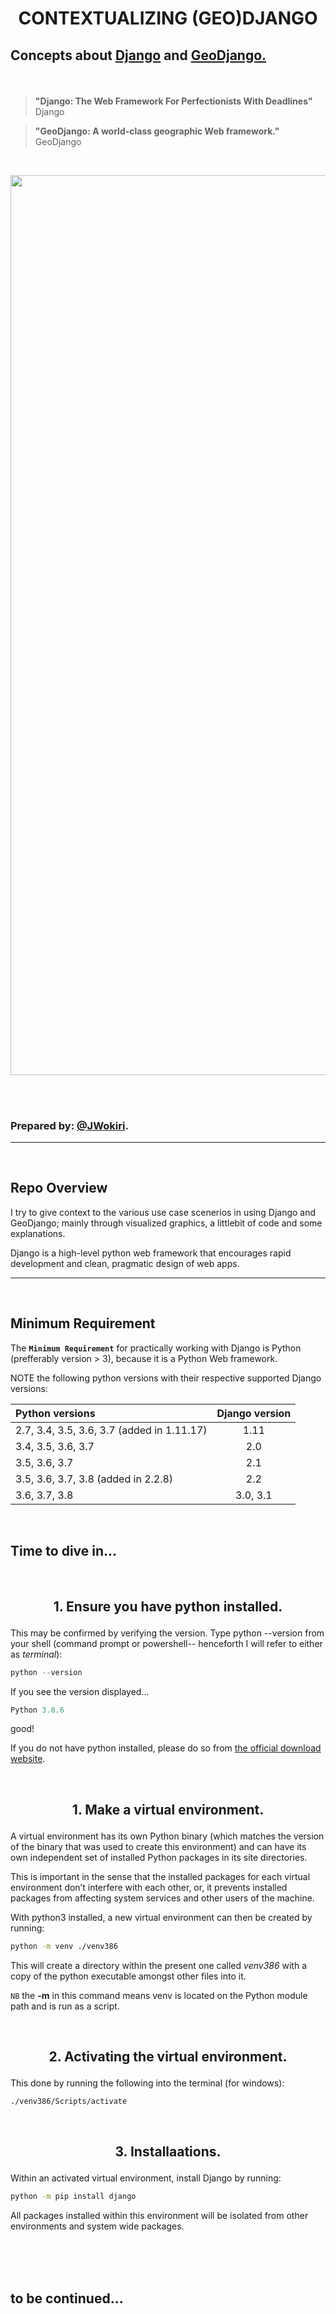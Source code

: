 # <p align='center'>**CONTEXTUALIZING (GEO)DJANGO**</p>
## <p>**Concepts about [Django](https://docs.djangoproject.com/en/3.1/) and [GeoDjango.](https://docs.djangoproject.com/en/3.1/ref/contrib/gis/)**</p>

<br/>

> **"Django: The Web Framework For Perfectionists With Deadlines"** Django


> **"GeoDjango: A world-class geographic Web framework."** GeoDjango

<br/>

<p align='center'><img src="https://dub01pap001files.storage.live.com/y4mC1fFUTSExyTKlOT3fXLEkrSiflRH9ZIb-nc-iugS-_bFH1sRsYl1YNo_pPm8_fM_bbfF2qXrDJSojYE2FBULifFy82R3o1cd8kjP8P6D9TKplsdtVS3OGykBBuGY7iOmuQZsVFKD2MrfMpA5ZOrThIKLX-FC-fENIvu_4DGZ3aNfLIhkQ8EuTEr-9IOR0yn5?width=1440&height=1920&cropmode=none" width="1440"/>&nbsp;&nbsp;</p>

<br/>

### Prepared by: [@JWokiri](https://twitter.com/JWokiri). <br/>

---
<br/>

## Repo Overview <br/>
I try to give context to the various use case scenerios in using Django and GeoDjango; mainly through visualized graphics, a littlebit of code and some explanations.

Django is a high-level python web framework that encourages rapid development and clean, pragmatic design of web apps.


---
<br/>

## **Minimum Requirement**

The **`Minimum Requirement`** for practically working with Django is Python (prefferably version > 3), because it is a Python Web framework.

NOTE the following python versions with their respective supported Django versions:

| Python versions | Django version |
| :---------------| :-------------:|
| 2.7, 3.4, 3.5, 3.6, 3.7 (added in 1.11.17) | 1.11 |
| 3.4, 3.5, 3.6, 3.7 | 2.0 |
| 3.5, 3.6, 3.7 | 2.1 |
| 3.5, 3.6, 3.7, 3.8 (added in 2.2.8) | 2.2 |
| 3.6, 3.7, 3.8 | 3.0, 3.1 |


<br/>

## Time to dive in...

<br/>

## <p align='center'>1. Ensure you have python installed.</p>

This may be confirmed by verifying the version. Type python --version from your shell (command prompt or powershell-- henceforth I will refer to either as *terminal*):

``` powershell
python --version
```

If you see the version displayed...

```powershell
Python 3.8.6
```

good!

If you do not have python installed, please do so from [the official download website](https://www.python.org/downloads/).

<br/>

## <p align='center'>1. Make a virtual environment.</p>


A virtual environment has its own Python binary (which matches the version of the binary that was used to create this environment) and can have its own independent set of installed Python packages in its site directories.

This is important in the sense that the installed packages for each virtual environment don’t interfere with each other, or, it prevents installed packages from affecting system services and other users of the machine.


With python3 installed, a new virtual environment can then be created by running:

``` bash
python -m venv ./venv386
```
This will create a directory within the present one called *venv386* with a copy of the python executable amongst other files into it.

`NB` the **-m** in this command means venv is located on the Python module path and is run as a script.

<br/>

## <p align='center'>2. Activating the virtual environment.</p>

This done by running the following into the terminal (for windows):

``` bash
./venv386/Scripts/activate
```

<br/>

## <p align='center'>3. Installaations.</p>

Within an activated virtual environment, install Django by running:

``` bash
python -m pip install django
```
All packages installed within this environment will be isolated from other environments and system wide packages.


<br/><br/><br/>

## **to be continued...**
